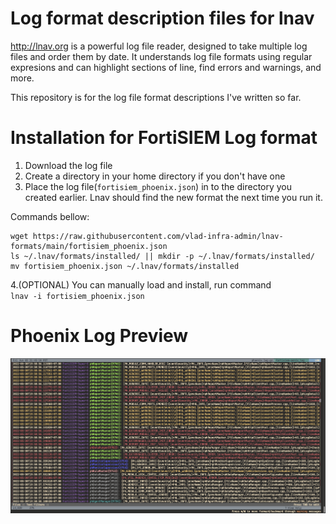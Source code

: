 # Log format description files for lnav
http://lnav.org is a powerful log file reader, designed to take multiple log files and order them by date. It understands log file formats using regular expresions and can highlight sections of line, find errors and warnings, and more.

This repository is for the log file format descriptions I've written so far.

# Installation for FortiSIEM Log format
1. Download the log file
2. Create a directory in your home directory if you don't have one
3. Place the log file(`fortisiem_phoenix.json`) in to the directory you created earlier.
Lnav should find the new format the next time you run it.

Commands bellow:
```shell
wget https://raw.githubusercontent.com/vlad-infra-admin/lnav-formats/main/fortisiem_phoenix.json
ls ~/.lnav/formats/installed/ || mkdir -p ~/.lnav/formats/installed/
mv fortisiem_phoenix.json ~/.lnav/formats/installed
```

4.(OPTIONAL)  You can manually load and install, run command  
`lnav -i fortisiem_phoenix.json`

# Phoenix Log Preview
![Image](images/fortisiem-phoenix-log-preview.png)
